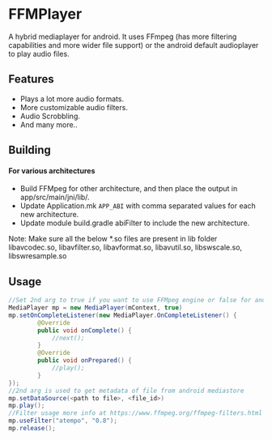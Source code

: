 FFMPlayer
=======

A hybrid mediaplayer for android. It uses FFmpeg (has more filtering capabilities and more wider file support) or the android default audioplayer to play audio files.

Features
--------

* Plays a lot more audio formats.
* More customizable audio filters.
* Audio Scrobbling.
* And many more.. 

Building
----------

#### For various architectures
* Build FFMpeg for other architecture, and then place the output in app/src/main/jni/lib/<architecture>.
* Update Application.mk `APP_ABI` with comma separated values for each new architecture.
* Update module build.gradle abiFilter to include the new architecture.

Note: Make sure all the below *.so files are present in lib folder
libavcodec.so, libavfilter.so, libavformat.so, libavutil.so, libswscale.so, libswresample.so

Usage
--------
```java
//Set 2nd arg to true if you want to use FFMpeg engine or false for android default.
MediaPlayer mp = new MediaPlayer(mContext, true)
mp.setOnCompleteListener(new MediaPlayer.OnCompleteListener() {
        @Override
        public void onComplete() {
            //next();
        }
        @Override
        public void onPrepared() {
            //play();
        }
});
//2nd arg is used to get metadata of file from android mediastore
mp.setDataSource(<path to file>, <file_id>)
mp.play();
//Filter usage more info at https://www.ffmpeg.org/ffmpeg-filters.html
mp.useFilter("atempo", "0.8");
mp.release();
```
